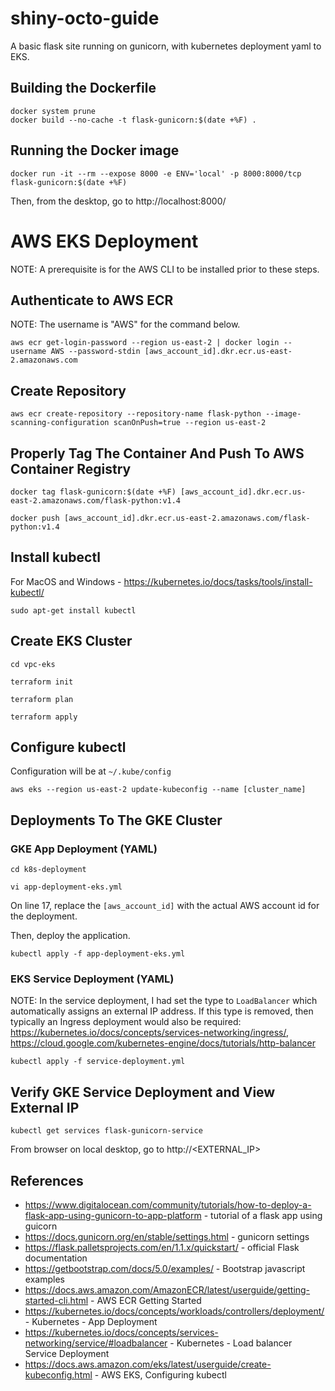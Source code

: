 # shiny-octo-guide
A basic flask site running on gunicorn, with kubernetes deployment yaml to EKS.

## Building the Dockerfile
```
docker system prune
docker build --no-cache -t flask-gunicorn:$(date +%F) .
```

## Running the Docker image
```
docker run -it --rm --expose 8000 -e ENV='local' -p 8000:8000/tcp flask-gunicorn:$(date +%F)
```

Then, from the desktop, go to http://localhost:8000/

# AWS EKS Deployment
NOTE: A prerequisite is for the AWS CLI to be installed prior to these steps.

## Authenticate to AWS ECR
NOTE: The username is "AWS" for the command below.
```
aws ecr get-login-password --region us-east-2 | docker login --username AWS --password-stdin [aws_account_id].dkr.ecr.us-east-2.amazonaws.com
```

## Create Repository
```
aws ecr create-repository --repository-name flask-python --image-scanning-configuration scanOnPush=true --region us-east-2
```

## Properly Tag The Container And Push To AWS Container Registry
```
docker tag flask-gunicorn:$(date +%F) [aws_account_id].dkr.ecr.us-east-2.amazonaws.com/flask-python:v1.4

docker push [aws_account_id].dkr.ecr.us-east-2.amazonaws.com/flask-python:v1.4
```
## Install kubectl
For MacOS and Windows - https://kubernetes.io/docs/tasks/tools/install-kubectl/
```
sudo apt-get install kubectl
```
## Create EKS Cluster

```
cd vpc-eks

terraform init

terraform plan

terraform apply
```

## Configure kubectl
Configuration will be at `~/.kube/config`
```
aws eks --region us-east-2 update-kubeconfig --name [cluster_name]
```

## Deployments To The GKE Cluster

### GKE App Deployment (YAML)
```
cd k8s-deployment

vi app-deployment-eks.yml
```
On line 17, replace the `[aws_account_id]` with the actual AWS account id for the deployment.

Then, deploy the application.
```
kubectl apply -f app-deployment-eks.yml
```

### EKS Service Deployment (YAML)
NOTE: In the service deployment, I had set the type to `LoadBalancer` which automatically assigns an external IP address. If this type is removed, then typically an Ingress deployment would also be required: https://kubernetes.io/docs/concepts/services-networking/ingress/, https://cloud.google.com/kubernetes-engine/docs/tutorials/http-balancer

```
kubectl apply -f service-deployment.yml
```

## Verify GKE Service Deployment and View External IP
```
kubectl get services flask-gunicorn-service
```

From browser on local desktop, go to http://<EXTERNAL_IP>

## References
* https://www.digitalocean.com/community/tutorials/how-to-deploy-a-flask-app-using-gunicorn-to-app-platform - tutorial of a flask app using guicorn
* https://docs.gunicorn.org/en/stable/settings.html - gunicorn settings
* https://flask.palletsprojects.com/en/1.1.x/quickstart/ - official Flask documentation
* https://getbootstrap.com/docs/5.0/examples/ - Bootstrap javascript examples
* https://docs.aws.amazon.com/AmazonECR/latest/userguide/getting-started-cli.html - AWS ECR Getting Started
* https://kubernetes.io/docs/concepts/workloads/controllers/deployment/ - Kubernetes - App Deployment
* https://kubernetes.io/docs/concepts/services-networking/service/#loadbalancer - Kubernetes - Load balancer Service Deployment
* https://docs.aws.amazon.com/eks/latest/userguide/create-kubeconfig.html - AWS EKS, Configuring kubectl

